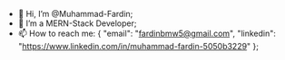 - 👋 Hi, I’m @Muhammad-Fardin;
- 👀 I’m a MERN-Stack Developer;
- 📫 How to reach me: 
  {
    "email": "fardinbmw5@gmail.com", 
    "linkedin": "https://www.linkedin.com/in/muhammad-fardin-5050b3229"
  }; 

